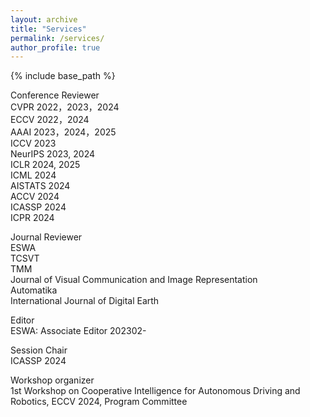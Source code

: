 ```yaml
---
layout: archive
title: "Services"
permalink: /services/
author_profile: true
---
```


{% include base_path %}

Conference Reviewer  
CVPR 2022，2023，2024    
ECCV 2022，2024    
AAAI 2023，2024，2025       
ICCV 2023  
NeurIPS 2023, 2024     
ICLR 2024, 2025     
ICML 2024  
AISTATS 2024   
ACCV 2024  
ICASSP 2024  
ICPR 2024  

Journal Reviewer  
ESWA  
TCSVT   
TMM  
Journal of Visual Communication and Image Representation  
Automatika  
International Journal of Digital Earth  

Editor  
ESWA: Associate Editor 202302-  

Session Chair   
ICASSP 2024

Workshop organizer  
1st Workshop on Cooperative Intelligence for Autonomous Driving and Robotics, ECCV 2024, Program Committee  
